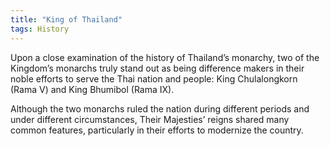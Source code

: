 ```yaml
---
title: "King of Thailand"
tags: History
---
```


Upon a close examination of the history of Thailand’s monarchy, two of the Kingdom’s monarchs truly stand out as being difference makers in their noble efforts to serve the Thai nation and people: King Chulalongkorn (Rama V) and King Bhumibol (Rama IX).

Although the two monarchs ruled the nation during different periods and under different circumstances, Their Majesties’ reigns shared many common features, particularly in their efforts to modernize the country.